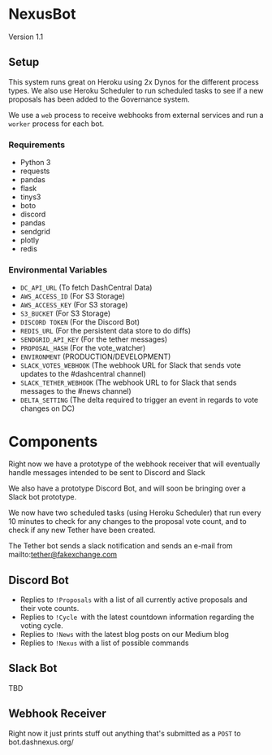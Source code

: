 # NexusBot

Version 1.1


## Setup

This system runs great on Heroku using 2x Dynos for the different process types. We also use Heroku Scheduler to run scheduled tasks to see if a new proposals has been added to the Governance system.

We use a `web` process to receive webhooks from external services and run a `worker` process for each bot.


### Requirements

* Python 3
* requests
* pandas
* flask
* tinys3
* boto
* discord
* pandas
* sendgrid
* plotly
* redis

### Environmental Variables
* `DC_API_URL` (To fetch DashCentral Data)
* `AWS_ACCESS_ID` (For S3 Storage)
* `AWS_ACCESS_KEY` (For S3 storage)
* `S3_BUCKET` (For S3 Storage)
* `DISCORD TOKEN` (For the Discord Bot)
* `REDIS_URL` (For the persistent data store to do diffs)
* `SENDGRID_API_KEY` (For the tether messages)
* `PROPOSAL_HASH` (For the vote_watcher)
* `ENVIRONMENT` (PRODUCTION/DEVELOPMENT)
* `SLACK_VOTES_WEBHOOK` (The webhook URL for Slack that sends vote updates to the #dashcentral channel)
* `SLACK_TETHER_WEBHOOK` (The webhook URL to for Slack that sends messages to the #news channel)
* `DELTA_SETTING` (The delta required to trigger an event in regards to vote changes on DC)


# Components

Right now we have a prototype of the webhook receiver that will eventually handle messages intended to be sent to Discord and Slack

We also have a prototype Discord Bot, and will soon be bringing over a Slack bot prototype.

We now have two scheduled tasks (using Heroku Scheduler) that run every 10 minutes to check for any changes to the proposal vote count, and to check if any new Tether have been created.

The Tether bot sends a slack notification and sends an e-mail from mailto:tether@fakexchange.com

## Discord Bot

* Replies to `!Proposals` with a list of all currently active proposals and their vote counts.
* Replies to `!Cycle `with the latest countdown information regarding the voting cycle.
* Replies to `!News` with the latest blog posts on our Medium blog
* Replies to `!Nexus` with a list of possible commands
   
   
## Slack Bot

TBD


## Webhook Receiver

Right now it just prints stuff out anything that's submitted as a `POST` to bot.dashnexus.org/